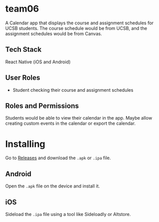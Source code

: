 # team06

A Calendar app that displays the course and assignment schedules for UCSB students.
The course schedule would be from UCSB, and the assignment schedules would be from Canvas.

## Tech Stack

React Native (iOS and Android)

## User Roles

- Student checking their course and assignment schedules

## Roles and Permissions

Students would be able to view their calendar in the app.
Maybe allow creating custom events in the calendar or export the calendar.

# Installing

Go to [Releases](https://github.com/ucsb-cs184-f24/team16/releases) and download the `.apk` or `.ipa` file.

## Android

Open the `.apk` file on the device and install it.

## iOS

Sideload the `.ipa` file using a tool like Sideloadly or Altstore.


